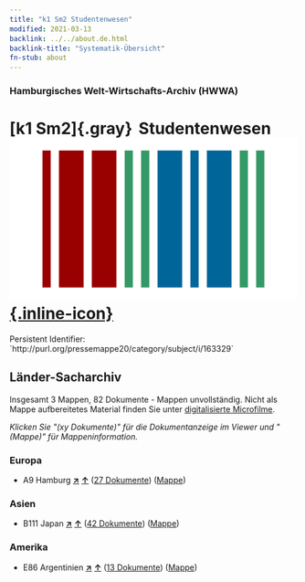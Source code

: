 ```yaml
---
title: "k1 Sm2 Studentenwesen"
modified: 2021-03-13
backlink: ../../about.de.html
backlink-title: "Systematik-Übersicht"
fn-stub: about
---
```


### Hamburgisches Welt-Wirtschafts-Archiv (HWWA)

# [k1 Sm2]{.gray}&#8201; Studentenwesen &#160; [![Wikidata](/images/Wikidata-logo.svg "Wikidata"){.inline-icon}](http://www.wikidata.org/entity/Q104700163)

<div class="hint">Persistent Identifier: `http://purl.org/pressemappe20/category/subject/i/163329`</div>







## Länder-Sacharchiv




Insgesamt 3 Mappen, 82 Dokumente - Mappen unvollständig.
Nicht als Mappe aufbereitetes Material finden Sie unter [digitalisierte Microfilme](/film/h1_sh.de.html).

_Klicken Sie "(xy Dokumente)" für die Dokumentanzeige im Viewer und "(Mappe)" für Mappeninformation._




### Europa

- A9 Hamburg [**&nearr;**](../../../geo/i/140905/about.de.html "Hamburg (alle Mappen)") [**&uarr;**](../../../geo/about.de.html#A9 "Ländersystematik") (<a href="https://pm20.zbw.eu/iiifview/folder/sh/140905,163329" title="über: Hamburg : Studentenwesen" target="_blank">27 Dokumente</a>) ([Mappe](../../../../folder/sh/1409xx/140905/1633xx/163329/about.de.html))

### Asien

- B111 Japan [**&nearr;**](../../../geo/i/141272/about.de.html "Japan (alle Mappen)") [**&uarr;**](../../../geo/about.de.html#B111 "Ländersystematik") (<a href="https://pm20.zbw.eu/iiifview/folder/sh/141272,163329" title="über: Japan : Studentenwesen" target="_blank">42 Dokumente</a>) ([Mappe](../../../../folder/sh/1412xx/141272/1633xx/163329/about.de.html))

### Amerika

- E86 Argentinien [**&nearr;**](../../../geo/i/141692/about.de.html "Argentinien (alle Mappen)") [**&uarr;**](../../../geo/about.de.html#E86 "Ländersystematik") (<a href="https://pm20.zbw.eu/iiifview/folder/sh/141692,163329" title="über: Argentinien : Studentenwesen" target="_blank">13 Dokumente</a>) ([Mappe](../../../../folder/sh/1416xx/141692/1633xx/163329/about.de.html))








